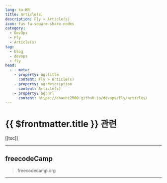 ```yaml
---
lang: ko-KR
title: Article(s)
description: Fly > Article(s)
icon: fas fa-square-share-nodes
category: 
  - DevOps
  - Fly
  - Article(s)
tag: 
  - blog
  - devops
  - fly
head:
  - - meta:
    - property: og:title
      content: Fly > Article(s)
    - property: og:description
      content: Article(s)
    - property: og:url
      content: https://chanhi2000.github.io/devops/fly/articles/
---
```


# {{ $frontmatter.title }} 관련

<SiteInfo
  name="freeCodeCamp Programming Tutorials: Python, JavaScript, Git & More"
  desc="Browse thousands of programming tutorials written by experts. Learn Web Development, Data Science, DevOps, Security, and get developer career advice."
  url="https://freecodecamp.org/news/"
  logo="https://cdn.freecodecamp.org/universal/favicons/favicon.ico"
  preview="https://cdn.freecodecamp.org/platform/universal/fcc_meta_1920X1080-indigo.png"/>

[[toc]]

---

## <VPIcon icon="fa-brands fa-free-code-camp"/>freecodeCamp

> freecodecamp.org

<!-- END: freecodecamp.org -->

---

<TagLinks />